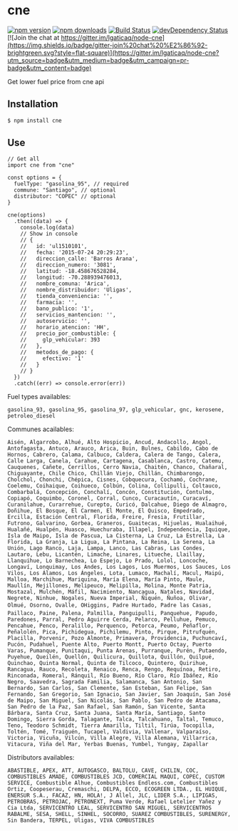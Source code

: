 cne
===

[![npm version](https://img.shields.io/npm/v/cne.svg?style=flat-square)](https://www.npmjs.com/package/cne)
[![npm downloads](https://img.shields.io/npm/dm/cne.svg?style=flat-square)](https://www.npmjs.com/package/cne)
[![Build Status](https://img.shields.io/travis/lgaticaq/node-cne.svg?style=flat-square)](https://travis-ci.org/lgaticaq/node-cne)
[![devDependency Status](https://img.shields.io/david/dev/lgaticaq/node-cne.svg?style=flat-square)](https://david-dm.org/lgaticaq/node-cne#info=devDependencies)
[![Join the chat at https://gitter.im/lgaticaq/node-cne](https://img.shields.io/badge/gitter-join%20chat%20%E2%86%92-brightgreen.svg?style=flat-square)](https://gitter.im/lgaticaq/node-cne?utm_source=badge&utm_medium=badge&utm_campaign=pr-badge&utm_content=badge)

Get lower fuel price from cne api

Installation
------------

```bash
$ npm install cne
```

Use
---

```node
// Get all
import cne from "cne"

const options = {
  fuelType: "gasolina_95", // required
  commune: "Santiago", // optional
  distributor: "COPEC" // optional
}

cne(options)
  .then((data) => {
    console.log(data)
    // Show in console
    // {
    //   id: 'ul1510101',
    //   fecha: '2015-07-24 20:29:23',
    //   direccion_calle: 'Barros Arana',
    //   direccion_numero: '3081',
    //   latitud: -18.458676528284,
    //   longitud: -70.288939476013,
    //   nombre_comuna: 'Arica',
    //   nombre_distribuidor: 'Uligas',
    //   tienda_conveniencia: '',
    //   farmacia: '',
    //   bano_publico: '1',
    //   servicios_mantencion: '',
    //   autoservicio: '',
    //   horario_atencion: 'HH',
    //   precio_por_combustible: {
    //     glp_vehicular: 393
    //   },
    //   metodos_de_pago: {
    //     efectivo: '1'
    //   }
    // }
  })
  .catch((err) => console.error(err))
```

Fuel types availables:

```
gasolina_93, gasolina_95, gasolina_97, glp_vehicular, gnc, kerosene, petroleo_diesel
```
Communes acailables:  

```
Aisén, Algarrobo, Alhué, Alto Hospicio, Ancud, Andacollo, Angol, Antofagasta, Antuco, Arauco, Arica, Buin, Bulnes, Cabildo, Cabo de Hornos, Cabrero, Calama, Calbuco, Caldera, Calera de Tango, Calera, Calle Larga, Canela, Carahue, Cartagena, Casablanca, Castro, Catemu, Cauquenes, Cañete, Cerrillos, Cerro Navia, Chaitén, Chanco, Chañaral, Chiguayante, Chile Chico, Chillán Viejo, Chillán, Chimbarongo, Cholchol, Chonchi, Chépica, Cisnes, Cobquecura, Cochamó, Cochrane, Coelemu, Coihaique, Coihueco, Colbún, Colina, Collipulli, Coltauco, Combarbalá, Concepción, Conchalí, Concón, Constitución, Contulmo, Copiapó, Coquimbo, Coronel, Corral, Cunco, Curacautín, Curacaví, Curanilahue, Curarrehue, Curepto, Curicó, Dalcahue, Diego de Almagro, Doñihue, El Bosque, El Carmen, El Monte, El Quisco, Empedrado, Ercilla, Estación Central, Florida, Freire, Fresia, Frutillar, Futrono, Galvarino, Gorbea, Graneros, Guaitecas, Hijuelas, Hualaihué, Hualañé, Hualpén, Huasco, Huechuraba, Illapel, Independencia, Iquique, Isla de Maipo, Isla de Pascua, La Cisterna, La Cruz, La Estrella, La Florida, La Granja, La Ligua, La Pintana, La Reina, La Serena, La Unión, Lago Ranco, Laja, Lampa, Lanco, Las Cabras, Las Condes, Lautaro, Lebu, Licantén, Limache, Linares, Litueche, Llaillay, Llanquihue, Lo Barnechea, Lo Espejo, Lo Prado, Lolol, Loncoche, Longaví, Lonquimay, Los Andes, Los Lagos, Los Muermos, Los Sauces, Los Vilos, Los Álamos, Los Ángeles, Lota, Lumaco, Machalí, Macul, Maipú, Malloa, Marchihue, Mariquina, María Elena, María Pinto, Maule, Maullín, Mejillones, Melipeuco, Melipilla, Molina, Monte Patria, Mostazal, Mulchén, Máfil, Nacimiento, Nancagua, Natales, Navidad, Negrete, Ninhue, Nogales, Nueva Imperial, Ñiquén, Ñuñoa, Olivar, Olmué, Osorno, Ovalle, OHiggins, Padre Hurtado, Padre las Casas, Paillaco, Paine, Palena, Palmilla, Panguipulli, Panquehue, Papudo, Paredones, Parral, Pedro Aguirre Cerda, Pelarco, Pelluhue, Pemuco, Pencahue, Penco, Peralillo, Perquenco, Petorca, Peumo, Peñaflor, Peñalolén, Pica, Pichidegua, Pichilemu, Pinto, Pirque, Pitrufquén, Placilla, Porvenir, Pozo Almonte, Primavera, Providencia, Puchuncaví, Pucón, Pudahuel, Puente Alto, Puerto Montt, Puerto Octay, Puerto Varas, Pumanque, Punitaqui, Punta Arenas, Purranque, Purén, Putaendo, Puyehue, Queilén, Quellón, Quilicura, Quillota, Quillón, Quilpué, Quinchao, Quinta Normal, Quinta de Tilcoco, Quintero, Quirihue, Rancagua, Rauco, Recoleta, Renaico, Renca, Rengo, Requínoa, Retiro, Rinconada, Romeral, Ránquil, Río Bueno, Río Claro, Río Ibáñez, Río Negro, Saavedra, Sagrada Familia, Salamanca, San Antonio, San Bernardo, San Carlos, San Clemente, San Esteban, San Felipe, San Fernando, San Gregorio, San Ignacio, San Javier, San Joaquín, San José de Maipo, San Miguel, San Nicolás, San Pablo, San Pedro de Atacama, San Pedro de la Paz, San Rafael, San Ramón, San Vicente, Santa Bárbara, Santa Cruz, Santa Juana, Santa María, Santiago, Santo Domingo, Sierra Gorda, Talagante, Talca, Talcahuano, Taltal, Temuco, Teno, Teodoro Schmidt, Tierra Amarilla, Tiltil, Tirúa, Tocopilla, Toltén, Tomé, Traiguén, Tucapel, Valdivia, Vallenar, Valparaíso, Victoria, Vicuña, Vilcún, Villa Alegre, Villa Alemana, Villarrica, Vitacura, Viña del Mar, Yerbas Buenas, Yumbel, Yungay, Zapallar
```

Distributors availables: 

```
ABASTIBLE, APEX, ATT, AUTOGASCO, BALTOLU, CAVE, CHILIN, COC, COMBUSTIBLES AMADE, COMBUSTIBLES JCD, COMERCIAL MAQUI, COPEC, CUSTOM SERVICE, Combustible Alhue, Combustibles Endless.com, Combustibles Ortiz, Coopeserau, Cremaschi, DELPA, ECCO, ECOGREEN LTDA., EL HUIQUE, ENERSUR S.A., FACAZ, HN, HOLA!, J Allel, JLC, LIDER S.A., LIPIGAS, PETROBRAS, PETROJAC, PETRONEXT, Puma Verde, Rafael Letelier Yañez y Cia Ltda, SERVICENTRO LEAL, SERVICENTRO SAN MIGUEL, SERVICENTROS RABALME, SESA, SHELL, SINHEL, SOCORRO, SUAREZ COMBUSTIBLES, SURENERGY, Sin Bandera, TERPEL, Uligas, VIVA COMBUSTIBLES
```
